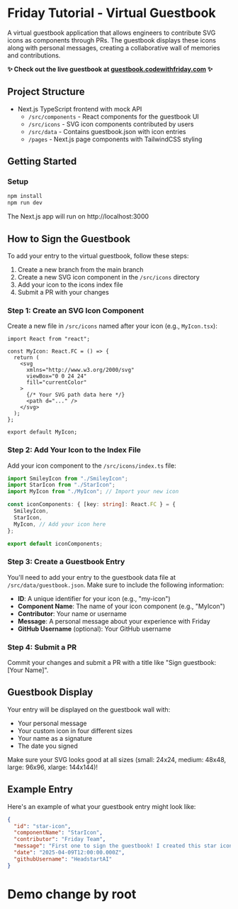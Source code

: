 # Friday Tutorial - Virtual Guestbook

A virtual guestbook application that allows engineers to contribute SVG icons as components through PRs. The guestbook displays these icons along with personal messages, creating a collaborative wall of memories and contributions.

**✨ Check out the live guestbook at [guestbook.codewithfriday.com](https://guestbook.codewithfriday.com) ✨**

## Project Structure

- Next.js TypeScript frontend with mock API
  - `/src/components` - React components for the guestbook UI
  - `/src/icons` - SVG icon components contributed by users
  - `/src/data` - Contains guestbook.json with icon entries
  - `/pages` - Next.js page components with TailwindCSS styling

## Getting Started

### Setup

```bash
npm install
npm run dev
```

The Next.js app will run on http://localhost:3000

## How to Sign the Guestbook

To add your entry to the virtual guestbook, follow these steps:

1. Create a new branch from the main branch
2. Create a new SVG icon component in the `/src/icons` directory
3. Add your icon to the icons index file
4. Submit a PR with your changes

### Step 1: Create an SVG Icon Component

Create a new file in `/src/icons` named after your icon (e.g., `MyIcon.tsx`):

```tsx
import React from "react";

const MyIcon: React.FC = () => {
  return (
    <svg
      xmlns="http://www.w3.org/2000/svg"
      viewBox="0 0 24 24"
      fill="currentColor"
    >
      {/* Your SVG path data here */}
      <path d="..." />
    </svg>
  );
};

export default MyIcon;
```

### Step 2: Add Your Icon to the Index File

Add your icon component to the `/src/icons/index.ts` file:

```typescript
import SmileyIcon from "./SmileyIcon";
import StarIcon from "./StarIcon";
import MyIcon from "./MyIcon"; // Import your new icon

const iconComponents: { [key: string]: React.FC } = {
  SmileyIcon,
  StarIcon,
  MyIcon, // Add your icon here
};

export default iconComponents;
```

### Step 3: Create a Guestbook Entry

You'll need to add your entry to the guestbook data file at `/src/data/guestbook.json`. Make sure to include the following information:

- **ID**: A unique identifier for your icon (e.g., "my-icon")
- **Component Name**: The name of your icon component (e.g., "MyIcon")
- **Contributor**: Your name or username
- **Message**: A personal message about your experience with Friday
- **GitHub Username** (optional): Your GitHub username

### Step 4: Submit a PR

Commit your changes and submit a PR with a title like "Sign guestbook: [Your Name]".

## Guestbook Display

Your entry will be displayed on the guestbook wall with:

- Your personal message
- Your custom icon in four different sizes
- Your name as a signature
- The date you signed

Make sure your SVG looks good at all sizes (small: 24x24, medium: 48x48, large: 96x96, xlarge: 144x144)!

## Example Entry

Here's an example of what your guestbook entry might look like:

```json
{
  "id": "star-icon",
  "componentName": "StarIcon",
  "contributor": "Friday Team",
  "message": "First one to sign the guestbook! I created this star icon to light up your day. Hope you like it!",
  "date": "2025-04-09T12:00:00.000Z",
  "githubUsername": "HeadstartAI"
}
```
# Demo change by root
